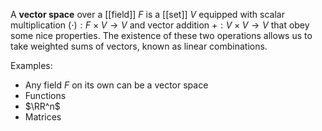 A **vector space** over a [[field]] $F$ is a [[set]] $V$ equipped with scalar multiplication $(\cdot): F \times V \to V$ and vector addition $+: V \times V \to V$ that obey some nice properties. The existence of these two operations allows us to take weighted sums of vectors, known as linear combinations. 

Examples:

* Any field $F$ on its own can be a vector space
* Functions
* $\RR^n$
* Matrices
